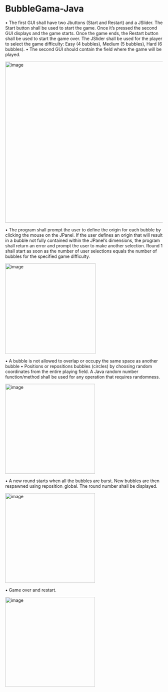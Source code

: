 # BubbleGama-Java

• The first GUI shall have two Jbuttons (Start and Restart) and a JSlider. The Start button shall be used
to start the game. Once it’s pressed the second GUI displays and the game starts. Once the game ends,
the Restart button shall be used to start the game over. The JSlider shall be used for the player to
select the game difficulty: Easy (4 bubbles), Medium (5 bubbles), Hard (6 bubbles).
• The second GUI should contain the field where the game will be played.

<img width="515" alt="image" src="https://github.com/220499/BubbleGama-Java/assets/51882285/25005001-8230-4858-9070-9d9a9dc90ab0">

• The program shall prompt the user to define the origin for each bubble by clicking the mouse on the JPanel. If the user defines an origin that will result in a bubble not fully contained within the JPanel’s dimensions, the program shall return an error and prompt the user to make another selection. Round 1 shall start as soon as the number of user selections equals the number of bubbles for the specified game difficulty.

<img width="289" alt="image" src="https://github.com/220499/BubbleGama-Java/assets/51882285/692a92f3-b77c-4300-b935-a01e92660d6d">

• A bubble is not allowed to overlap or occupy the same space as another bubble
• Positions or repositions bubbles (circles) by choosing random coordinates from the entire playing field. A Java random number function/method shall be used for any operation that requires randomness.

<img width="287" alt="image" src="https://github.com/220499/BubbleGama-Java/assets/51882285/a0b9a711-eb0b-408a-96a6-1ceaf0541665">

• A new round starts when all the bubbles are burst. New bubbles are then respawned using reposition_global. The round number shall be displayed.

<img width="287" alt="image" src="https://github.com/220499/BubbleGama-Java/assets/51882285/90db4b29-65d9-4b08-b8cb-7d66db23abda">

• Game over and restart.

<img width="287" alt="image" src="https://github.com/220499/BubbleGama-Java/assets/51882285/74980b31-1c3d-47dd-a5d1-af92c8c303de">







